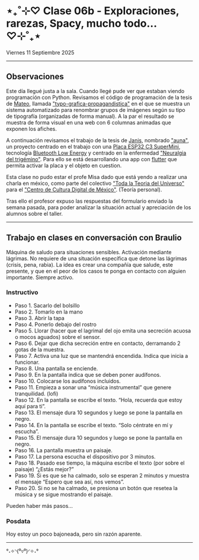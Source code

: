 # ⋆₊˚⊹♡ Clase 06b - Exploraciones, rarezas, Spacy, mucho todo... ♡⊹˚₊⋆

Viernes 11 Septiembre 2025

***

## Observaciones

Este día llegué justa a la sala. Cuando llegé pude ver que estaban viendo programación con Python. Revisamos el código de programación de la tesis de [Mateo](https://github.com/matbutom/), llamada ["typo-grafica-propagandistica"](https://github.com/matbutom/typo-grafica-propagandistica) en el que se muestra un sistema automatizado para renombrar grupos de imágenes según su tipo de tipografía (organizadas de forma manual). A la par el resultado se muestra de forma visual en una web con 6 columnas animadas que exponen los afiches.

A continuación revisamos el trabajo de la tesis de [Janis](https://github.com/janisepulveda/), nombrado ["auna"](https://github.com/janisepulveda/auna), un proyecto centrado en el trabajo con una [Placa ESP32 C3 SuperMini](https://afel.cl/products/placa-esp32-c3-supermini-wifi-y-bluetooth), tecnología [Bluetooth Low Energy](https://es.wikipedia.org/wiki/Bluetooth_de_baja_energ%C3%ADa) y centrado en la enfermedad ["Neuralgia del trigémino"](https://www.mayoclinic.org/es/diseases-conditions/trigeminal-neuralgia/symptoms-causes/syc-20353344). Para ello se está desarrollando una app con [flutter](https://flutter.dev/) que permita activar la placa y el objeto en cuestion.

Esta clase no pudo estar el profe Misa dado que está yendo a realizar una charla en méxico, como parte del colectivo ["Toda la Teoria del Universo"](https://www.instagram.com/_todalateoriadeluniverso?igsh=MXI2bDg0bnM1dG8zbg%3D%3D) para el ["Centro de Cultura Digital de México"](https://www.instagram.com/ccdmx/). (Teoría personal).

Tras ello el profesor expuso las respuestas del formulario enviado la semana pasada, para poder analizar la situación actual y apreciación de los alumnos sobre el taller.

***

## Trabajo en clases en conversación con Braulio

Máquina de saludo para situaciones sensibles.
Activación mediante lágrimas. No requiere de una situación específica que detone las lágrimas (crisis, pena, rabia).
La idea es crear una compañía que salude, este presente, y que en el peor de los casos te ponga en contacto con alguien importante. Siempre activo.

### Instructivo

- Paso 1. Sacarlo del bolsillo
- Paso 2. Tomarlo en la mano
- Paso 3. Abrir la tapa
- Paso 4. Ponerlo debajo del rostro
- Paso 5. Llorar (hacer que el lagrimal del ojo emita una secreción acuosa o mocos aguados) sobre el sensor.
- Paso 6. Dejar que dicha secreción entre en contacto, derramando 2 gotas de la muestra. 
- Paso 7. Activa una luz que se mantendrá encendida. Indica que inicia a funcionar.
- Paso 8. Una pantalla se enciende.
- Paso 9. En la pantalla indica que se deben poner audífonos.
- Paso 10. Colocarse los audífonos incluidos.
- Paso 11. Empieza a sonar una “música instrumental” que genere tranquilidad. (lofi) 
- Paso 12. En la pantalla se escribe el texto. “Hola, recuerda que estoy aquí para ti”.
- Paso 13. El mensaje dura 10 segundos y luego se pone la pantalla en negro.
- Paso 14. En la pantalla se escribe el texto. “Solo céntrate en mí y escucha”.
- Paso 15. El mensaje dura 10 segundos y luego se pone la pantalla en negro.
- Paso 16. La pantalla muestra un paisaje.
- Paso 17. La persona escucha el dispositivo por 3 minutos.
- Paso 18.  Pasado ese tiempo, la máquina escribe el texto (por sobre el paisaje) “¿Estás mejor?”
- Paso 19. Si es que se ha calmado, solo se esperan 2 minutos y muestra el mensaje “Espero que sea así, nos vemos”.
- Paso 20. Si no se ha calmado, se presiona un botón que resetea la música y se sigue mostrando el paisaje.

Pueden haber más pasos...

### Posdata

Hoy estoy un poco bajoneada, pero sin razón aparente.

***

°˖✧◝(⁰▿⁰)◜✧˖°
